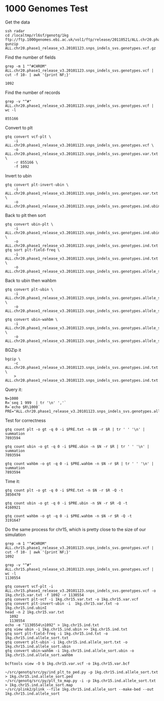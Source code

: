 # 1000 Genomes Test

Get the data

    ssh radar
    cd /localtmp/rl6sf/genotq/1kg
    ftp://ftp.1000genomes.ebi.ac.uk/vol1/ftp/release/20110521/ALL.chr20.phase1_release_v3.20101123.snps_indels_svs.genotypes.vcf.gz
    gunzip ALL.chr20.phase1_release_v3.20101123.snps_indels_svs.genotypes.vcf.gz

Find the number of fields

    grep -m 1 "^#CHROM" ALL.chr20.phase1_release_v3.20101123.snps_indels_svs.genotypes.vcf | cut -f 10- | awk '{print NF;}'  

    1092

Find the number of records

    grep -v "^#" ALL.chr20.phase1_release_v3.20101123.snps_indels_svs.genotypes.vcf | wc -l

    855166

Convert to plt

    gtq convert vcf-plt \
        -i ALL.chr20.phase1_release_v3.20101123.snps_indels_svs.genotypes.vcf \
        -o ALL.chr20.phase1_release_v3.20101123.snps_indels_svs.genotypes.var.txt \
        -r 855166 \
        -f 1092

Invert to ubin

    gtq convert plt-invert-ubin \
        -i ALL.chr20.phase1_release_v3.20101123.snps_indels_svs.genotypes.var.txt \
        -o ALL.chr20.phase1_release_v3.20101123.snps_indels_svs.genotypes.ind.ubin

Back to plt then sort

    gtq convert ubin-plt \
        -i ALL.chr20.phase1_release_v3.20101123.snps_indels_svs.genotypes.ind.ubin \
        -o ALL.chr20.phase1_release_v3.20101123.snps_indels_svs.genotypes.ind.txt
    gtq sort plt-field-freq \
        -i ALL.chr20.phase1_release_v3.20101123.snps_indels_svs.genotypes.ind.txt \
        -o ALL.chr20.phase1_release_v3.20101123.snps_indels_svs.genotypes.allele_sort.ind.txt

Back to ubin then wahbm

    gtq convert plt-ubin \
        -i ALL.chr20.phase1_release_v3.20101123.snps_indels_svs.genotypes.allele_sort.ind.txt \
        -o ALL.chr20.phase1_release_v3.20101123.snps_indels_svs.genotypes.allele_sort.ind.ubin

    gtq convert ubin-wahbm \
        -i ALL.chr20.phase1_release_v3.20101123.snps_indels_svs.genotypes.allele_sort.ind.ubin \
        -o ALL.chr20.phase1_release_v3.20101123.snps_indels_svs.genotypes.allele_sort.ind.wahbm

BGZip it

    bgzip \
        -c ALL.chr20.phase1_release_v3.20101123.snps_indels_svs.genotypes.ind.txt \
        > ALL.chr20.phase1_release_v3.20101123.snps_indels_svs.genotypes.ind.txt.bgz


Query it:


    N=1000
    R=`seq 1 999  | tr '\n' ','`
    R=`echo $R\1000`
    PRE="ALL.chr20.phase1_release_v3.20101123.snps_indels_svs.genotypes.allele_sort.ind"

Test for correctness

    gtq count plt -o gt -q 0 -i $PRE.txt -n $N -r $R | tr ' ' '\n' | summation
    7893594

    gtq count ubin -o gt -q 0 -i $PRE.ubin -n $N -r $R | tr ' ' '\n' | summation
    7893594

    gtq count wahbm -o gt -q 0 -i $PRE.wahbm -n $N -r $R | tr ' ' '\n' | summation
    7893594
    
Time it:


    gtq count plt -o gt -q 0 -i $PRE.txt -n $N -r $R -Q -t
    3850470

    gtq count ubin -o gt -q 0 -i $PRE.ubin -n $N -r $R -Q -t
    4160921

    gtq count wahbm -o gt -q 0 -i $PRE.wahbm -n $N -r $R -Q -t
    3191647


Do the same process for chr15, which is pretty close to the size of our simulation

    grep -m 1 "^#CHROM" ALL.chr15.phase1_release_v3.20101123.snps_indels_svs.genotypes.vcf | cut -f 10- | awk '{print NF;}'
    1092

    grep -v "^#" ALL.chr15.phase1_release_v3.20101123.snps_indels_svs.genotypes.vcf | wc -l
    1130554

    gtq convert vcf-plt -i ALL.chr15.phase1_release_v3.20101123.snps_indels_svs.genotypes.vcf -o 1kg.chr15.var.txt -f 1092 -r 1130554
    gtq convert plt-vcf -i 1kg.chr15.var.txt -o 1kg.chr15.var.vcf
    gtq convert plt-invert-ubin -i  1kg.chr15.var.txt -o 1kg.chr15.ind.ubinI
    head -n 2 1kg.chr15.var.txt
      1092
      1130554
    echo -e "1130554\n1092" > 1kg.chr15.ind.txt
    gtq view ubin -i 1kg.chr15.ind.ubin >> 1kg.chr15.ind.txt
    gtq sort plt-field-freq -i 1kg.chr15.ind.txt -o 1kg.chr15.ind.allele_sort.txt
    gtq convert plt-ubin -i 1kg.chr15.ind.allele_sort.txt -o 1kg.chr15.ind.allele_sort.ubin
    gtq convert ubin-wahbm -i 1kg.chr15.ind.allele_sort.ubin -o 1kg.chr15.ind.allele_sort.wahbm

    bcftools view -O b 1kg.chr15.var.vcf -o 1kg.chr15.var.bcf

    ~/src/genotq/src/py/ind_plt_to_ped.py -p 1kg.chr15.ind.allele_sort.txt > 1kg.chr15.ind.allele_sort.ped
    ~/src/genotq/src/py/plt_to_map.py -i -p 1kg.chr15.ind.allele_sort.txt > 1kg.chr15.ind.allele_sort.map
    ~/src/plink2/plink --file 1kg.chr15.ind.allele_sort --make-bed --out 1kg.chr15.ind.allele_sort
     
